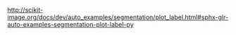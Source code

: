 http://scikit-image.org/docs/dev/auto_examples/segmentation/plot_label.html#sphx-glr-auto-examples-segmentation-plot-label-py
